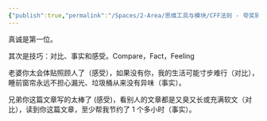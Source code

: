 ```yaml
---
{"publish":true,"permalink":"/Spaces/2-Area/思维工具与模块/CFF法则 - 夸奖别人的方法.md","aliases":"CFF","title":"CFF法则 - 夸奖别人的方法","created":"2022-08-14","modified":"2024-05-30","published":"2025-07-11T16:00:54.893+08:00","tags":["review"],"cssclasses":""}
---
```



真诚是第一位。

其次是技巧：对比、事实和感受。Compare，Fact，Feeling

老婆你太会体贴照顾人了（感受），如果没有你，我的生活可能寸步难行（对比），睡前窗帘永远不担心漏光、垃圾桶从来没有异味（事实）。

兄弟你这篇文章写的太棒了 (感受)，看别人的文章都是又臭又长或充满软文（对比），读到你这篇文章，至少帮我节约了 1 个多小时（事实）。